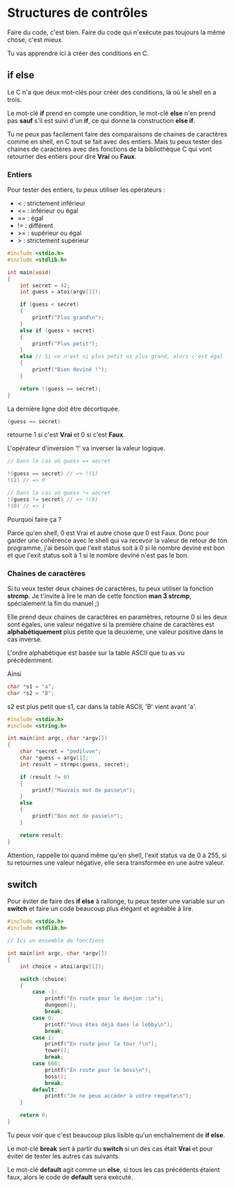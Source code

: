 # Structures de contrôles

Faire du code, c'est bien. Faire du code qui n'exécute pas toujours la même
chose, c'est mieux.

Tu vas apprendre ici à créer des conditions en C.

## if else

Le C n'a que deux mot-clés pour créer des conditions, là où le shell en a trois.

Le mot-clé **if** prend en compte une condition, le mot-clé **else** n'en prend
pas **sauf** s'il est suivi d'un **if**, ce qui donne la construction **else
if**.

Tu ne peux pas facilement faire des comparaisons de chaines de caractères comme
en shell, en C tout se fait avec des entiers. Mais tu peux tester des chaines de
caractères avec des fonctions de la bibliothèque C qui vont retourner des
entiers pour dire **Vrai** ou **Faux**.

### Entiers

Pour tester des entiers, tu peux utiliser les opérateurs :

* < : strictement inférieur
* <= : inférieur ou égal
* == : égal
* != : différent
* \>= : supérieur ou égal
* \> : strictement supérieur

```c
#include <stdio.h>
#include <stdlib.h>

int main(void)
{
    int secret = 42;
    int guess = atoi(argv[1]);

    if (guess < secret)
    {
        printf("Plus grand\n");
    }
    else if (guess > secret)
    {
        printf("Plus petit");
    }
    else // Si ce n'est ni plus petit ni plus grand, alors c'est égal
    {
        printf("Bien deviné !");
    }

    return !(guess == secret);
}
```

La dernière ligne doit être décortiquée.

```c
(guess == secret)
```

retourne 1 si c'est **Vrai** et 0 si c'est **Faux**.

L'opérateur d'inversion '!' va inverser la valeur logique.

```c
// Dans le cas où guess == secret

!(guess == secret) // => !(1)
!(1) // => 0

// Dans le cas où guess != secret
!(guess != secret) // => !(0)
!(0) // => 1
```

Pourquoi faire ça ?

Parce qu'en shell, 0 est Vrai et autre chose que 0 est Faux. Donc pour garder
une cohérence avec le shell qui va recevoir la valeur de retour de ton
programme, j'ai besoin que l'exit status soit à 0 si le nombre deviné est bon et
que l'exit status soit à 1 si le nombre deviné n'est pas le bon.

### Chaines de caractères

Si tu veux tester deux chaines de caractères, tu peux utiliser la fonction
**strcmp**. Je t'invite à lire le man de cette fonction **man 3 strcmp**,
spécialement la fin du manuel ;)

Elle prend deux chaines de caractères en paramètres, retourne 0 si les deux sont
égales, une valeur négative si la première chaine de caractères est
**alphabétiquement** plus petite que la deuxième, une valeur positive dans le
cas inverse.

L'ordre alphabétique est basée sur la table ASCII que tu as vu précédemment.

Ainsi

```c
char *s1 = "a";
char *s2 = "B";
```

s2 est plus petit que s1, car dans la table ASCII, 'B' vient avant 'a'.


```c
#include <stdio.h>
#include <string.h>

int main(int argc, char *argv[])
{
    char *secret = "pediluve";
    char *guess = argv[1];
    int result = strmpc(guess, secret);

    if (result != 0)
    {
        printf("Mauvais mot de passe\n");
    }
    else
    {
        printf("Bon mot de passe\n");
    }

    return result;
}
```

Attention, rappelle toi quand même qu'en shell, l'exit status va de 0 à 255, si
tu retournes une valeur négative, elle sera transformée en une autre valeur.

## switch

Pour éviter de faire des **if else** à rallonge, tu peux tester une variable sur
un **switch** et faire un code beaucoup plus élégant et agréable à lire.

```c
#include <stdio.h>
#include <stdlib.h>

// Ici un ensemble de fonctions

int main(int argc, char *argv[])
{
    int choice = atoi(argv[1]);

    switch (choice)
    {
        case -1:
            printf("En route pour le donjon :\n");
            dungeon();
            break;
        case 0:
            printf("Vous êtes déjà dans le lobby\n");
            break;
        case 1:
            printf("En route pour la tour !\n");
            tower();
            break;
        case 666:
            printf("En route pour le boss\n");
            boss();
            break;
        default:
            printf("Je ne peux accéder à votre requête\n");
    }

    return 0;
}
```

Tu peux voir que c'est beaucoup plus lisible qu'un enchaînement de **if else**.

Le mot-clé **break** sert à partir du **switch** si un des cas était **Vrai** et
pour éviter de tester les autres cas suivants.

Le mot-clé **default** agit comme un **else**, si tous les cas précédents
étaient faux, alors le code de **default** sera exécuté.
